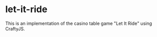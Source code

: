let-it-ride
===========


This is an implementation of the casino table game "Let It Ride" using CraftyJS.  
